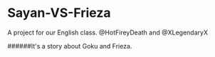 # Sayan-VS-Frieza  
A project for our English class.  @HotFireyDeath and @XLegendaryX

######It's a story about Goku and Frieza.
